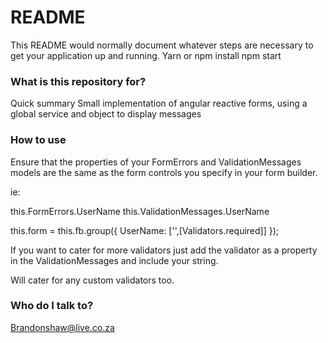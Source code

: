 # README #

This README would normally document whatever steps are necessary to get your application up and running.
Yarn or npm install
npm start

### What is this repository for? ###

Quick summary
Small implementation of angular reactive forms, using a global service and object to display messages

### How to use ###
Ensure that the properties of your FormErrors and ValidationMessages models are the same as the form controls you specify in your form builder.

ie:

this.FormErrors.UserName
this.ValidationMessages.UserName

this.form = this.fb.group({
  UserName: ['',[Validators.required]]
});

If you want to cater for more validators just add the validator as a property in the ValidationMessages and include your string.

Will cater for any custom validators too.

### Who do I talk to? ###

Brandonshaw@live.co.za